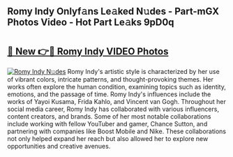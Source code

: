 ## Romy Indy Onlyf𝚊ns Le𝚊ked N𝚞des - Part-mGX Photos Video - Hot Part Le𝚊ks 9pD0q

# <h2><a href="http://ab76690.deff.icu/?id=Romy+Indy">🔗 New 👉🔴 Romy Indy VIDEO Photos</a></h2>

[![Romy Indy N𝚞des](https://i.imgur.com/rIISA9y.gif)](http://ab76690.deff.icu/?id=Romy+Indy)
Romy Indy's artistic style is characterized by her use of vibrant colors, intricate patterns, and thought-provoking themes. Her works often explore the human condition, examining topics such as identity, emotions, and the passage of time. Romy Indy's influences include the works of Yayoi Kusama, Frida Kahlo, and Vincent van Gogh. Throughout her social media career, Romy Indy has collaborated with various influencers, content creators, and brands. Some of her most notable collaborations include working with fellow YouTuber and gamer, Chance Sutton, and partnering with companies like Boost Mobile and Nike. These collaborations not only helped expand her reach but also allowed her to explore new opportunities and creative avenues.
